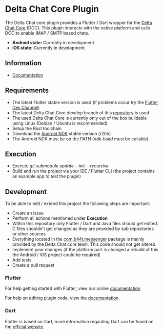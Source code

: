 # Delta Chat Core Plugin

The Delta Chat core plugin provides a Flutter / Dart wrapper for the [Delta Chat Core](https://github.com/deltachat/deltachat-core-rust) (DCC). This plugin interacts with the native platform and calls DCC to enable IMAP / SMTP based chats.

- **Android state:** Currently in development
- **iOS state:** Currently in development

## Information
- [Documentation](https://github.com/open-xchange/flutter-deltachat-core/wiki)

## Requirements
- The latest Flutter stable version is used (if problems occur try the [Flutter Dev Channel](https://github.com/flutter/flutter/wiki/Flutter-build-release-channels))
- The latest Delta Chat Core develop branch of this [repository](https://github.com/open-xchange/deltachat-core) is used
- The used Delta Chat Core is currently only out of the box buildable using Linux (Debian / Ubuntu is recommended)
- Setup the Rust toolchain
- Download the [Android NDK](https://developer.android.com/ndk/downloads/) stable version (r20b)
- The Android NDK must be on the PATH (*ndk-build* must be callable)

## Execution
- Execute *git submodule update --init --recursive*
- Build and run the project via your IDE / Flutter CLI (the project contains an example app to test the plugin)

## Development
To be able to edit / extend this project the following steps are important:

- Create an issue
- Perform all actions mentioned under **Execution**
- Within this repository only Flutter / Dart and Java files should get edited. C files shouldn't get changed as they are provided by sub repositories or other sources
- Everything located in the [com.b44t.messenger](https://github.com/open-xchange/flutter-deltachat-core/tree/master/android/src/main/java/com/b44t/messenger) package is mainly provided by the Delta Chat core team. This code should not get altered.
- Implement your changes (if the platform part is changed a rebuild of this the Android / iOS project could be required)
- Add tests
- Create a pull request

### Flutter 

For help getting started with Flutter, view our online
[documentation](https://flutter.io/).

For help on editing plugin code, view the [documentation](https://flutter.io/developing-packages/#edit-plugin-package).

### Dart

Flutter is based on Dart, more information regarding Dart can be found on the [official website](https://www.dartlang.org/).
